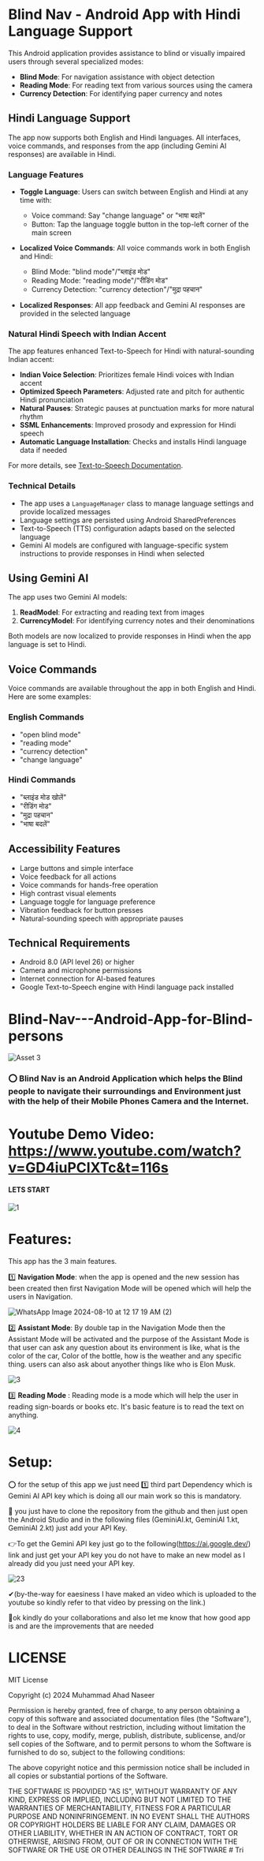 # Blind Nav - Android App with Hindi Language Support

This Android application provides assistance to blind or visually impaired users through several specialized modes:

- **Blind Mode**: For navigation assistance with object detection
- **Reading Mode**: For reading text from various sources using the camera
- **Currency Detection**: For identifying paper currency and notes

## Hindi Language Support

The app now supports both English and Hindi languages. All interfaces, voice commands, and responses from the app (including Gemini AI responses) are available in Hindi.

### Language Features

- **Toggle Language**: Users can switch between English and Hindi at any time with:

  - Voice command: Say "change language" or "भाषा बदलें"
  - Button: Tap the language toggle button in the top-left corner of the main screen

- **Localized Voice Commands**: All voice commands work in both English and Hindi:

  - Blind Mode: "blind mode"/"ब्लाइंड मोड"
  - Reading Mode: "reading mode"/"रीडिंग मोड"
  - Currency Detection: "currency detection"/"मुद्रा पहचान"

- **Localized Responses**: All app feedback and Gemini AI responses are provided in the selected language

### Natural Hindi Speech with Indian Accent

The app features enhanced Text-to-Speech for Hindi with natural-sounding Indian accent:

- **Indian Voice Selection**: Prioritizes female Hindi voices with Indian accent
- **Optimized Speech Parameters**: Adjusted rate and pitch for authentic Hindi pronunciation
- **Natural Pauses**: Strategic pauses at punctuation marks for more natural rhythm
- **SSML Enhancements**: Improved prosody and expression for Hindi speech
- **Automatic Language Installation**: Checks and installs Hindi language data if needed

For more details, see [Text-to-Speech Documentation](docs/TextToSpeech.md).

### Technical Details

- The app uses a `LanguageManager` class to manage language settings and provide localized messages
- Language settings are persisted using Android SharedPreferences
- Text-to-Speech (TTS) configuration adapts based on the selected language
- Gemini AI models are configured with language-specific system instructions to provide responses in Hindi when selected

## Using Gemini AI

The app uses two Gemini AI models:

1. **ReadModel**: For extracting and reading text from images
2. **CurrencyModel**: For identifying currency notes and their denominations

Both models are now localized to provide responses in Hindi when the app language is set to Hindi.

## Voice Commands

Voice commands are available throughout the app in both English and Hindi. Here are some examples:

### English Commands

- "open blind mode"
- "reading mode"
- "currency detection"
- "change language"

### Hindi Commands

- "ब्लाइंड मोड खोलें"
- "रीडिंग मोड"
- "मुद्रा पहचान"
- "भाषा बदलें"

## Accessibility Features

- Large buttons and simple interface
- Voice feedback for all actions
- Voice commands for hands-free operation
- High contrast visual elements
- Language toggle for language preference
- Vibration feedback for button presses
- Natural-sounding speech with appropriate pauses

## Technical Requirements

- Android 8.0 (API level 26) or higher
- Camera and microphone permissions
- Internet connection for AI-based features
- Google Text-to-Speech engine with Hindi language pack installed

# Blind-Nav---Android-App-for-Blind-persons

![Asset 3](https://github.com/user-attachments/assets/d49f6059-cffb-4cef-93cb-886c1484e657)

### ⭕ Blind Nav is an Android Application which helps the Blind people to navigate their surroundings and Environment just with the help of their Mobile Phones Camera and the Internet.

# Youtube Demo Video: https://www.youtube.com/watch?v=GD4iuPCIXTc&t=116s

#### LETS START

![1](https://github.com/user-attachments/assets/b55143ac-98ff-4c34-a27c-3f409998e59f)

# Features:

This app has the 3 main features.

1️⃣ **Navigation Mode**: when the app is opened and the new session has been created then first Navigation Mode will be opened which will help the users in Navigation.

![WhatsApp Image 2024-08-10 at 12 17 19 AM (2)](https://github.com/user-attachments/assets/42866c75-480b-4761-92a6-3cf0159a7bab)

2️⃣ **Assistant Mode**: By double tap in the Navigation Mode then the Assistant Mode will be activated and the purpose of the Assistant Mode is that user can ask any question about its
environment is like, what is the color of the car, Color of the bottle, how is the weather and any specific thing. users can also ask about anyother things like who is Elon Musk.

![3](https://github.com/user-attachments/assets/150214b9-3d79-43d6-9107-b308434cd91e)

3️⃣ **Reading Mode** : Reading mode is a mode which will help the user in reading sign-boards or books etc. It's basic feature is to read the text on anything.

![4](https://github.com/user-attachments/assets/2037617e-d0c2-497a-a0ad-41472889a0e4)

# Setup:

⭕ for the setup of this app we just need 1️⃣ third part Dependency which is Gemini AI API key which is doing all our main work so this is mandatory.

🔎 you just have to clone the repository from the github and then just open the Android Studio and in the following files (GeminiAI.kt, GeminiAI 1.kt, GeminiAI 2.kt) just add your API Key.

👉To get the Gemini API key just go to the following(https://ai.google.dev/) link and just get your API key you do not have to make an new model as I already did you just need your API key.

![23](https://github.com/user-attachments/assets/f4e5aebc-37e2-417e-a381-16d6ca432032)

✔(by-the-way for eaesiness I have maked an video which is uploaded to the youtube so kindly refer to that video by pressing on the link.)

🛑ok kindly do your collaborations and also let me know that how good app is and are the improvements that are needed

# LICENSE

MIT License

Copyright (c) 2024 Muhammad Ahad Naseer

Permission is hereby granted, free of charge, to any person obtaining a copy
of this software and associated documentation files (the "Software"), to deal
in the Software without restriction, including without limitation the rights
to use, copy, modify, merge, publish, distribute, sublicense, and/or sell
copies of the Software, and to permit persons to whom the Software is
furnished to do so, subject to the following conditions:

The above copyright notice and this permission notice shall be included in all
copies or substantial portions of the Software.

THE SOFTWARE IS PROVIDED "AS IS", WITHOUT WARRANTY OF ANY KIND, EXPRESS OR
IMPLIED, INCLUDING BUT NOT LIMITED TO THE WARRANTIES OF MERCHANTABILITY,
FITNESS FOR A PARTICULAR PURPOSE AND NONINFRINGEMENT. IN NO EVENT SHALL THE
AUTHORS OR COPYRIGHT HOLDERS BE LIABLE FOR ANY CLAIM, DAMAGES OR OTHER
LIABILITY, WHETHER IN AN ACTION OF CONTRACT, TORT OR OTHERWISE, ARISING FROM,
OUT OF OR IN CONNECTION WITH THE SOFTWARE OR THE USE OR OTHER DEALINGS IN THE
SOFTWARE
#   T r i  
 